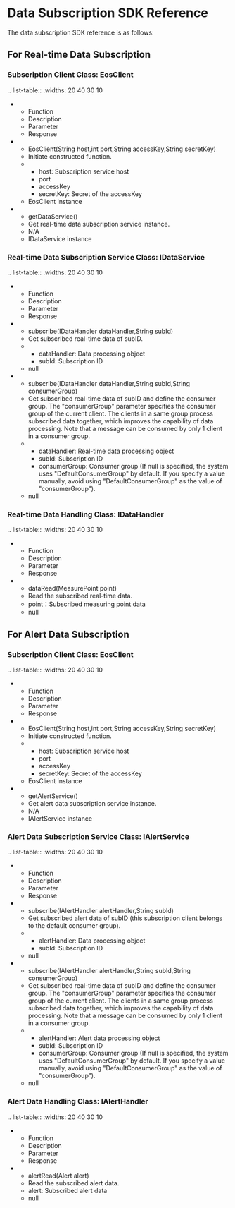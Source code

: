 # Data Subscription SDK Reference
The data subscription SDK reference is as follows:

## For Real-time Data Subscription

### Subscription Client Class: EosClient

.. list-table::
   :widths: 20 40 30 10

   * - Function
     - Description
     - Parameter
     - Response
   * - EosClient(String host,int port,String accessKey,String secretKey)
     - Initiate constructed function.
     - + host: Subscription service host
       + port
       + accessKey
       + secretKey: Secret of the accessKey
     - EosClient instance
   * - getDataService()
     - Get real-time data subscription service instance.
     - N/A
     - IDataService instance

### Real-time Data Subscription Service Class: IDataService

.. list-table::
   :widths: 20 40 30 10

   * - Function
     - Description
     - Parameter
     - Response
   * - subscribe(IDataHandler dataHandler,String subId)
     - Get subscribed real-time data of subID.
     - + dataHandler: Data processing object
       + subId: Subscription ID
     - null
   * - subscribe(IDataHandler dataHandler,String subId,String consumerGroup)
     - Get subscribed real-time data of subID and define the consumer group. The  "consumerGroup" parameter specifies the consumer group of the current client. The clients in a same group process subscribed data together, which improves the capability of data processing. Note that a message can be consumed by only 1 client in a consumer group.
     - + dataHandler: Real-time data processing object
       + subId: Subscription ID
       + consumerGroup: Consumer group (If null is specified, the system uses "DefaultConsumerGroup" by default. If you specify a value manually, avoid using "DefaultConsumerGroup" as the value of "consumerGroup").
     - null

### Real-time Data Handling Class: IDataHandler

.. list-table::
   :widths: 20 40 30 10

   * - Function
     - Description
     - Parameter
     - Response
   * - dataRead(MeasurePoint point)
     - Read the subscribed real-time data.
     - point：Subscribed measuring point data
     - null


## For Alert Data Subscription

### Subscription Client Class: EosClient

.. list-table::
   :widths: 20 40 30 10

   * - Function
     - Description
     - Parameter
     - Response
   * - EosClient(String host,int port,String accessKey,String secretKey)
     - Initiate constructed function.
     - + host: Subscription service host
       + port
       + accessKey
       + secretKey: Secret of the accessKey
     - EosClient instance
   * - getAlertService()
     - Get alert data subscription service instance.
     - N/A
     - IAlertService instance


### Alert Data Subscription Service Class: IAlertService

.. list-table::
   :widths: 20 40 30 10

   * - Function
     - Description
     - Parameter
     - Response
   * - subscribe(IAlertHandler alertHandler,String subId)
     - Get subscribed alert data of subID (this subscription client belongs to the default consumer group).
     - + alertHandler: Data processing object
       + subId: Subscription ID
     - null
   * - subscribe(IAlertHandler alertHandler,String subId,String consumerGroup)
     - Get subscribed real-time data of subID and define the consumer group. The  "consumerGroup" parameter specifies the consumer group of the current client. The clients in a same group process subscribed data together, which improves the capability of data processing. Note that a message can be consumed by only 1 client in a consumer group.
     - + alertHandler: Alert data processing object
       + subId: Subscription ID
       + consumerGroup: Consumer group (If null is specified, the system uses "DefaultConsumerGroup" by default. If you specify a value manually, avoid using "DefaultConsumerGroup" as the value of "consumerGroup").
     - null


### Alert Data Handling Class: IAlertHandler

.. list-table::
   :widths: 20 40 30 10

   * - Function
     - Description
     - Parameter
     - Response
   * - alertRead(Alert alert)
     - Read the subscribed alert data.
     - alert: Subscribed alert data
     - null



<!--end-->

